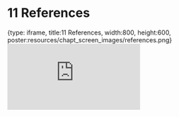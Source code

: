 # 11 References
 
{type: iframe, title:11 References, width:800, height:600, poster:resources/chapt_screen_images/references.png}
![](https://datatrail-jhu.github.io/12_package/no_toc/references.html)
 

 
